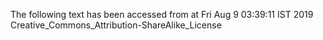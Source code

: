 The following text has been accessed from at Fri Aug 9 03:39:11 IST 2019
Creative_Commons_Attribution-ShareAlike_License
